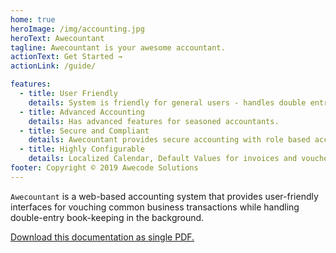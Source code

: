 ```yaml
---
home: true
heroImage: /img/accounting.jpg
heroText: Awecountant
tagline: Awecountant is your awesome accountant.
actionText: Get Started →
actionLink: /guide/

features:
  - title: User Friendly
    details: System is friendly for general users - handles double entry book keeping in the background.
  - title: Advanced Accounting
    details: Has advanced features for seasoned accountants.
  - title: Secure and Compliant
    details: Awecountant provides secure accounting with role based access control and is compliant with taxation laws.
  - title: Highly Configurable
    details: Localized Calendar, Default Values for invoices and vouchers
footer: Copyright © 2019 Awecode Solutions
---
```


`Awecountant` is a web-based accounting system that provides user-friendly interfaces for vouching common business transactions while handling double-entry book-keeping in the background.

[Download this documentation as single PDF.](/awecountant-docs.pdf)
